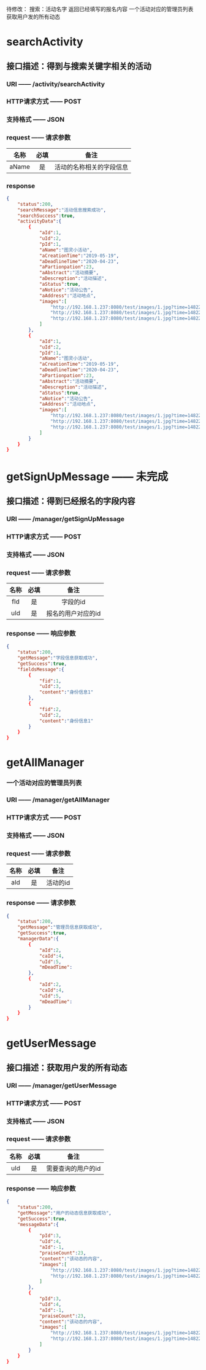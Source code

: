 待修改：
搜索：活动名字
返回已经填写的报名内容
一个活动对应的管理员列表
获取用户发的所有动态

# searchActivity
## 接口描述：得到与搜索关键字相关的活动
### URI —— /activity/searchActivity
### HTTP请求方式 —— POST
### 支持格式 —— JSON
### request —— 请求参数

|名称|必填|备注
|:----:|:----:|:----:|
|aName|是|活动的名称相关的字段信息|

### response
```json
{
	"status":200,
	"searchMessage":"活动信息搜索成功",
	"searchSuccess":true,
	"activityData":{
		{
			"aId":1,
			"uId":2,
			"pId":1,
			"aName":"图灵小活动",
			"aCreationTime":"2019-05-19",
			"aDeadlineTime":"2020-04-23",
			"aPartionpation":23,
			"aAbstract":"活动摘要",
			"aDescreption":"活动描述",
			"aStatus":true,
			"aNotice":"活动公告",
			"aAddress":"活动地点",
			"images":[
				"http://192.168.1.237:8080/test/images/1.jpg?time=1482213602000",
				"http://192.168.1.237:8080/test/images/1.jpg?time=1482213602000",
				"http://192.168.1.237:8080/test/images/1.jpg?time=1482213602000"
			]
		},
		{
			"aId":1,
			"uId":2,
			"pId":1,
			"aName":"图灵小活动",
			"aCreationTime":"2019-05-19",
			"aDeadlineTime":"2020-04-23",
			"aPartionpation":23,
			"aAbstract":"活动摘要",
			"aDescreption":"活动描述",
			"aStatus":true,
			"aNotice":"活动公告",
			"aAddress":"活动地点",
			"images":[
				"http://192.168.1.237:8080/test/images/1.jpg?time=1482213602000",
				"http://192.168.1.237:8080/test/images/1.jpg?time=1482213602000",
				"http://192.168.1.237:8080/test/images/1.jpg?time=1482213602000"
			]
		}
	}
}
```

# getSignUpMessage  —— 未完成
## 接口描述：得到已经报名的字段内容
### URI —— /manager/getSignUpMessage
### HTTP请求方式 —— POST
### 支持格式 —— JSON
### request —— 请求参数

|名称|必填|备注
|:----:|:----:|:----:|
|fId|是|字段的id| 
|uId|是|报名的用户对应的id|

### response —— 响应参数
```json
{
	"status":200,
	"getMessage":"字段信息获取成功",
	"getSuccess":true,
	"fieldsMessage":{
		{
			"fid":1,
			"uId":3,
			"content":"身份信息1"
		},
		{
			"fid":2,
			"uId":2,
			"content":"身份信息1"
		}
	}
}
```
# getAllManager
### 一个活动对应的管理员列表
### URI —— /manager/getAllManager
### HTTP请求方式 —— POST
### 支持格式 —— JSON
### request —— 请求参数

|名称|必填|备注
|:----:|:----:|:----:|
|aId|是|活动的id|

### response  —— 请求参数

```json
{
	"status":200,
	"getMessage":"管理员信息获取成功",
	"getSuccess":true,
	"managerData":{
		{
			"aId":2,
			"caId":4,
			"uId":5,
			"mDeadTime":
		},
		{
			"aId":2,
			"caId":4,
			"uId":5,
			"mDeadTime":
		}
	}
}
```

# getUserMessage
## 接口描述：获取用户发的所有动态
### URI —— /manager/getUserMessage
### HTTP请求方式 —— POST
### 支持格式 —— JSON
### request —— 请求参数

|名称|必填|备注
|:----:|:----:|:----:|
|uId|是|需要查询的用户的id|


### response —— 响应参数
```json
{
	"status":200,
	"getMessage":"用户的动态信息获取成功",
	"getSuccess":true,
	"messageData":{
		{
			"pId":3,
			"uId":4,
			"aId":-1,
			"praiseCount":23,
			"content":"该动态的内容",
			"images":[
				"http://192.168.1.237:8080/test/images/1.jpg?time=1482213602000",
				"http://192.168.1.237:8080/test/images/1.jpg?time=1482213602000"
			]
		},
		{
			"pId":3,
			"uId":4,
			"aId":-1,
			"praiseCount":23,
			"content":"该动态的内容",
			"images":[
				"http://192.168.1.237:8080/test/images/1.jpg?time=1482213602000",
				"http://192.168.1.237:8080/test/images/1.jpg?time=1482213602000"
			]
		}
	}
}
```
